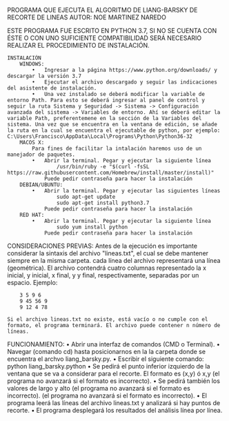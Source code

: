 PROGRAMA QUE EJECUTA EL ALGORITMO DE LIANG-BARSKY DE RECORTE DE LINEAS
AUTOR: NOE MARTINEZ NAREDO

ESTE PROGRAMA FUE ESCRITO EN PYTHON 3.7, SI NO SE CUENTA CON ÉSTE O CON UNO SUFICIENTE COMPATIBILIDAD SERÁ NECESARIO REALIZAR EL PROCEDIMIENTO DE INSTALACIÓN.

	INSTALACIÓN
		WINDOWS:
			•	Ingresar a la página https://www.python.org/downloads/ y descargar la versión 3.7
			•	Ejecutar el archivo descargado y seguir las indicaciones del asistente de instalación.
			•	Una vez instalado se deberá modificar la variable de entorno Path. Para esto se deberá ingresar al panel de control y seguir la ruta Sistema y Seguridad -> Sistema -> Configuración avanzada del sistema -> Variables de entorno. Ahí se deberá editar la variable Path, preferentemene en la sección de la Variables del sistema. Una vez que se encuentra en la ventana de edición, se añade la ruta en la cual se encuentra el ejecutable de python, por ejemplo: C:\Users\Francisco\AppData\Local\Programs\Python\Python36-32
		MACOS X:
			Para fines de facilitar la intalación haremos uso de un manejador de paquetes.
			•	Abrir la terminal. Pegar y ejecutar la siguiente línea
					/usr/bin/ruby -e "$(curl -fsSL https://raw.githubusercontent.com/Homebrew/install/master/install)"
				Puede pedir contraseña para hacer la instalación
		DEBIAN/UBUNTU:
			•	Abrir la terminal. Pegar y ejecutar las siguientes líneas
					sudo apt-get update
					sudo apt-get install python3.7
				Puede pedir contraseña para hacer la instalación
		RED HAT:
			•	Abrir la terminal. Pegar y ejecutar la siguiente línea
					sudo yum install python
				Puede pedir contraseña para hacer la instalación

CONSIDERACIONES PREVIAS:
	Antes de la ejecución es importante considerar la sintaxis del archivo "lineas.txt", el cual se debe mantener siempre en la misma carpeta. cada línea del archivo representará una línea (geométrica). El archivo contendrá cuatro columnas representado la x inicial, y inicial, x final, y y final, respectivamente, separadas por un espacio. Ejemplo:

		3 5 9 6
		9 45 56 9
		9 12 4 78

	Si el archivo lineas.txt no existe, está vacío o no cumple con el formato, el programa terminará. El archivo puede contener n número de líneas.

FUNCIONAMIENTO:
	•	Abrir una interfaz de comandos (CMD o Terminal).
	•	Navegar (comando cd) hasta posicionarnos en la la carpeta donde se encuentra el archvo liang_barsky.py.
	•	Escribir el siguiente comando:
			python liang_barsky.python
	•	Se pedirá el punto inferior izquierdo de la ventana que se va a considerar para el recorte. El formato es (x,y) ó x,y (el programa no avanzará si el formato es incorrecto).
	•	Se pedirá también los valores de largo y alto (el programa no avanzará si el formato es incorrecto).
	(el programa no avanzará si el formato es incorrecto).
	•	El programa leerá las líneas del archivo lineas.txt y analizará si hay puntos de recorte.
	•	El programa desplegará los resultados del análisis línea por línea.
